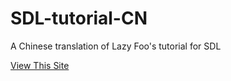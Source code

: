 SDL-tutorial-CN
===============

A Chinese translation of Lazy Foo's tutorial for SDL

[View This Site](http://tjumyk.github.io/sdl-tutorial-cn/)

